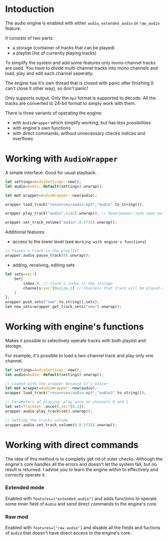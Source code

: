 # Intoduction

The audio engine is enabled with either `audio`, `extended_audio` or `raw_audio` feature.

It consists of two parts:
 - a storage (container of tracks that can be played)
 - a playlist (list of currently playing tracks)

To simplify the system and add some features only mono-channel tracks are used.
You have to divide multi-channel tracks into mono channels and load, play and edit each channel seperatly.

The engine has it's own thread that is closed with panic after finishing (I can't close it other way),
so don't panic!

Only supports output.
Only the `mp3` format is supported to decode.
All the tracks are converted to 24-bit format to simply work with them.

There is three variants of operating the engine:
 - with `AudioWrapper` which simplify working, but has less possibilities
 - with engine's own functions
 - with direct commands, without unnecessary checks indices and overflows



# Working with `AudioWrapper`

A simple interface. Good for usual playback.

```rust
let settings=AudioSettings::new();
let audio=Audio::default(settings).unwrap();

let mut wrapper=AudioWrapper::new(audio);

wrapper.load_track("resources/audio.mp3","audio".to_string());

wrapper.play_track("audio",1u32).unwrap(); // Проигрывает трек один раз

wrapper.set_track_volume("audio",0.5f32).unwrap();
```

Additional features:
 - access to the lower level (see `Working with engine's functions`)
```rust
// Pauses a track in the playlist
wrapper.audio.pause_track(0).unwrap();
```
 - adding, receiving, editing sets
```rust
let sets=vec![
    Set{
        index:0, // track's index in the storage
        channels:vec![0usize,1] // channels that track will be played on
    }
];
wrapper.push_sets("new".to_string(),sets);
let new_sets=wrapper.get_track_sets("new").unwrap();
```



# Working with engine's functions

Makes it possible to selectively operate tracks with both playlist and storage.

For example, it's possible to load a two-channel track and play only one channel.
```rust
let settings=AudioSettings::new();
let audio=Audio::default(settings).unwrap();

// Loaded with the wrapper because it's easier
let mut wrapper=AudioWrapper::new(audio);
wrapper.load_track("resources/audio.mp3","audio3".to_string());

// Parameters of playing: play once on channels 0 and 1
let set=TrackSet::once(0,vec![0,1]);
wrapper.audio.play_track(set).unwrap();

// Setting the tracks volume
wrapper.audio.set_track_volume(0,0.5f32).unwrap();
```


<!-- ##### Access through playlist and storage -->



# Working with direct commands

The idea of this method is to completly get rid of outer checks. Although the engine's core handles all the errors and doesn't let the system fail, but no result is returned.
I advise you to learn the engine within to effectively and correctly operate it.


### Extended mode

Enabled with `features=["extended_audio"]` and adds functions to operate some inner field of `Audio`
and send direct commands to the engine's core.


### Raw mod

Enabled with `features=["raw_audio"]` and disable all the fields and fuctions of `Audio`
that doesn't have direct access to the engine's core.
